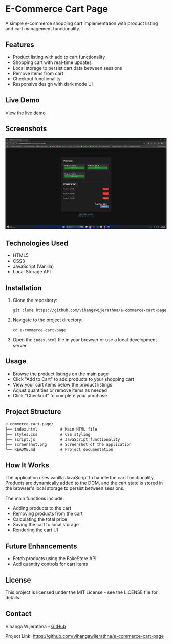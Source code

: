 # E-Commerce Cart Page

A simple e-commerce shopping cart implementation with product listing and cart management functionality.

## Features

- Product listing with add to cart functionality
- Shopping cart with real-time updates
- Local storage to persist cart data between sessions
- Remove items from cart
- Checkout functionality
- Responsive design with dark mode UI

## Live Demo

[View the live demo](https://vihangawijerathna.github.io/e-commerce-cart-page/)

## Screenshots

![E-commerce Cart Screenshot](./screenshot.png)

## Technologies Used

- HTML5
- CSS3
- JavaScript (Vanilla)
- Local Storage API

## Installation

1. Clone the repository:

   ```bash
   git clone https://github.com/vihangawijerathna/e-commerce-cart-page.git
   ```

2. Navigate to the project directory:

   ```bash
   cd e-commerce-cart-page
   ```

3. Open the `index.html` file in your browser or use a local development server.

## Usage

- Browse the product listings on the main page
- Click "Add to Cart" to add products to your shopping cart
- View your cart items below the product listings
- Adjust quantities or remove items as needed
- Click "Checkout" to complete your purchase

## Project Structure

```
e-commerce-cart-page/
├── index.html          # Main HTML file
├── styles.css          # CSS styling
├── script.js           # JavaScript functionality
├── screenshot.png      # Screenshot of the application
└── README.md           # Project documentation
```

## How It Works

The application uses vanilla JavaScript to handle the cart functionality. Products are dynamically added to the DOM, and the cart state is stored in the browser's local storage to persist between sessions.

The main functions include:

- Adding products to the cart
- Removing products from the cart
- Calculating the total price
- Saving the cart to local storage
- Rendering the cart UI

## Future Enhancements

- Fetch products using the FakeStore API
- Add quantity controls for cart items

## License

This project is licensed under the MIT License - see the LICENSE file for details.

## Contact

Vihanga Wijerathna - [GitHub](https://github.com/vihangawijerathna)

Project Link: https://github.com/vihangawijerathna/e-commerce-cart-page
